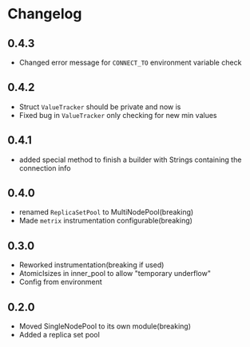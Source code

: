 # Changelog


## 0.4.3

* Changed error message for `CONNECT_TO` environment variable check

## 0.4.2

* Struct `ValueTracker` should be private and now is
* Fixed bug in `ValueTracker` only checking for new min values

## 0.4.1

* added special method to finish a builder
with Strings containing the connection info

## 0.4.0

* renamed `ReplicaSetPool` to MultiNodePool(breaking)
* Made `metrix` instrumentation configurable(breaking)

## 0.3.0

* Reworked instrumentation(breaking if used)
* AtomicIsizes in inner_pool to allow "temporary underflow"
* Config from environment

## 0.2.0

* Moved SingleNodePool to its own module(breaking)
* Added a replica set pool